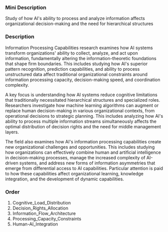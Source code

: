 ### Mini Description

Study of how AI's ability to process and analyze information affects organizational decision-making and the need for hierarchical structures

### Description

Information Processing Capabilities research examines how AI systems transform organizations' ability to collect, analyze, and act upon information, fundamentally altering the information-theoretic foundations that shape firm boundaries. This includes studying how AI's superior pattern recognition, prediction capabilities, and ability to process unstructured data affect traditional organizational constraints around information processing capacity, decision-making speed, and coordination complexity.

A key focus is understanding how AI systems reduce cognitive limitations that traditionally necessitated hierarchical structures and specialized roles. Researchers investigate how machine learning algorithms can augment or replace human decision-making in various organizational contexts, from operational decisions to strategic planning. This includes analyzing how AI's ability to process multiple information streams simultaneously affects the optimal distribution of decision rights and the need for middle management layers.

The field also examines how AI's information processing capabilities create new organizational challenges and opportunities. This includes studying how organizations can effectively combine human and artificial intelligence in decision-making processes, manage the increased complexity of AI-driven systems, and address new forms of information asymmetries that emerge from differential access to AI capabilities. Particular attention is paid to how these capabilities affect organizational learning, knowledge integration, and the development of dynamic capabilities.

### Order

1. Cognitive_Load_Distribution
2. Decision_Rights_Allocation
3. Information_Flow_Architecture
4. Processing_Capacity_Constraints
5. Human-AI_Integration

